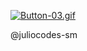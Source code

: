 [![Button-03.gif](https://i.postimg.cc/c1c0cqgp/Button-03.gif)](https://postimg.cc/Z00GTMLH)

@juliocodes-sm